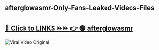 
 ## afterglowasmr-Only-Fans-Leaked-Videos-Files

# <h2><a href="https://mediaupload.pro?afterglowasmr">🔗 Click to LINKS ⏩⏩ 👉 🟢 afterglowasmr </a></h2>

<a href="https://mediaupload.pro?afterglowasmr" rel="nofollow" data-target="animated-image.originalLink"><img src="https://i.ibb.co.com/xMMVF88/686577567.gif" alt="Viral Video Original" style="max-width: 100%; display: inline-block;" data-target="animated-image.originalImage"></a>